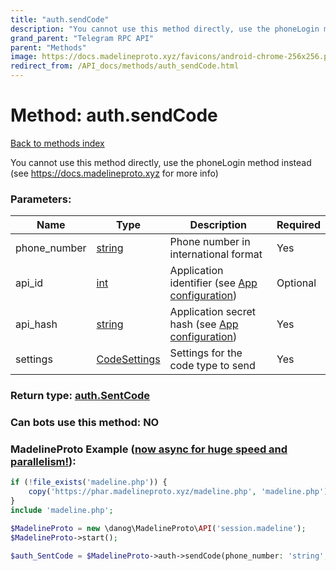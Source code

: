 ```yaml
---
title: "auth.sendCode"
description: "You cannot use this method directly, use the phoneLogin method instead (see https://docs.madelineproto.xyz for more info)"
grand_parent: "Telegram RPC API"
parent: "Methods"
image: https://docs.madelineproto.xyz/favicons/android-chrome-256x256.png
redirect_from: /API_docs/methods/auth_sendCode.html
---
```

# Method: auth.sendCode
[Back to methods index](index.html)



You cannot use this method directly, use the phoneLogin method instead (see https://docs.madelineproto.xyz for more info)

### Parameters:

| Name     |    Type       | Description | Required |
|----------|---------------|-------------|----------|
|phone\_number|[string](/API_docs/types/string.html) | Phone number in international format | Yes|
|api\_id|[int](/API_docs/types/int.html) | Application identifier (see [App configuration](https://core.telegram.org/myapp)) | Optional|
|api\_hash|[string](/API_docs/types/string.html) | Application secret hash (see [App configuration](https://core.telegram.org/myapp)) | Yes|
|settings|[CodeSettings](/API_docs/types/CodeSettings.html) | Settings for the code type to send | Yes|


### Return type: [auth.SentCode](/API_docs/types/auth.SentCode.html)

### Can bots use this method: **NO**


### MadelineProto Example ([now async for huge speed and parallelism!](https://docs.madelineproto.xyz/docs/ASYNC.html)):


```php
if (!file_exists('madeline.php')) {
    copy('https://phar.madelineproto.xyz/madeline.php', 'madeline.php');
}
include 'madeline.php';

$MadelineProto = new \danog\MadelineProto\API('session.madeline');
$MadelineProto->start();

$auth_SentCode = $MadelineProto->auth->sendCode(phone_number: 'string', api_id: int, api_hash: 'string', settings: CodeSettings, );
```

